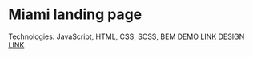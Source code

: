 # Miami landing page
Technologies: JavaScript, HTML, CSS, SCSS, BEM
[DEMO LINK](https://github.com/Rom911/Miami)
[DESIGN LINK](https://www.figma.com/file/nHz8bflIwJaWP3P99vKTH5/miami_home_new?node-id=16033%3A3)
